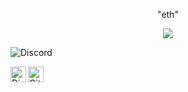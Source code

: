 <p align="center">"eth"</p>
<p align="center"> 
  <img src="https://komarev.com/ghpvc/?username=tcrms"/>
  
![[Discord](https://discord.gg/rsQGcSfyJs)](https://discord.c99.nl/widget/theme-1/914503739535130674.png)

  <a href="https://discord.gg/movie">
  <img align="left" alt="Discord Server" width="25px" src="https://cdn.jsdelivr.net/npm/simple-icons@v3/icons/discord.svg" />
</a>
 <a href="https://github.com/p9b">
  <img align="left" alt="Github" width="25px" src="https://cdn.jsdelivr.net/npm/simple-icons@v3/icons/github.svg" />
</a>

</a>
</a> 
